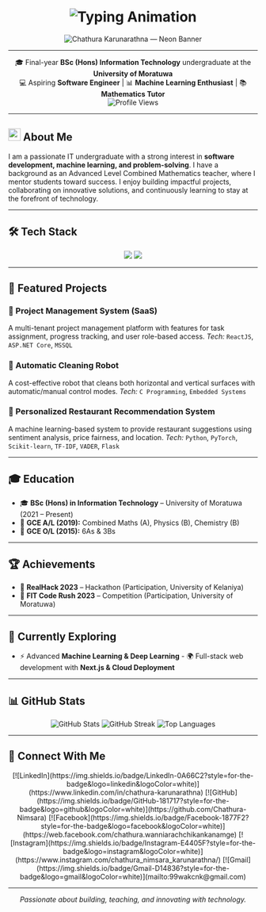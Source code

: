 <h1 align="center">
  <img src="https://readme-typing-svg.herokuapp.com?font=Fira+Code&pause=1000&color=36BCF7&center=true&vCenter=true&width=600&lines=Hi+there+👋+I'm+Chathura+Karunarathna;Final+Year+IT+Undergraduate+at+UoM;Aspiring+Software+Engineer;Machine+Learning+Enthusiast;Mathematics+Tutor+%7C+Mentor" alt="Typing Animation" />
</h1>

<p align="center">
  <img src="https://raw.githubusercontent.com/Chathura-Nimsara/Chathura-Nimsara/main/assets/banner-neon-chathura.png" alt="Chathura Karunarathna — Neon Banner" />
</p>

---

<p align="center">
  🎓 Final-year <strong>BSc (Hons) Information Technology</strong> undergraduate at the <strong>University of Moratuwa</strong>
  <br />
  💻 Aspiring <strong>Software Engineer</strong> | 📊 <strong>Machine Learning Enthusiast</strong> | 📚 <strong>Mathematics Tutor</strong>
  <br />
  <img src="https://komarev.com/ghpvc/?username=Chathura-Nimsara&label=Profile%20Views&color=0e75b6&style=flat" alt="Profile Views" />
</p>

---

## <img src="https://media2.giphy.com/media/Qv0QfB1U8Wl7eY1j8a/giphy.gif?cid=ecf05e47c164b38d7c48f21958b43f4c6e26214f49221147&rid=giphy.gif&ct=s" width="25"> About Me  

I am a passionate IT undergraduate with a strong interest in **software development, machine learning, and problem-solving**. I have a background as an Advanced Level Combined Mathematics teacher, where I mentor students toward success. I enjoy building impactful projects, collaborating on innovative solutions, and continuously learning to stay at the forefront of technology.

---

## 🛠️ Tech Stack  

<p align="center">
  <img src="https://skillicons.dev/icons?i=py,cpp,c,java,js,react,nextjs,cs,html,css" />
  <img src="https://skillicons.dev/icons?i=pytorch,sklearn,flask,unrealengine,mongodb,mysql,vscode,git,github,figma,canva,pr" />
</p>

---

## 📂 Featured Projects  

### **🔹 Project Management System (SaaS)**
A multi-tenant project management platform with features for task assignment, progress tracking, and user role-based access. *Tech:* `ReactJS`, `ASP.NET Core`, `MSSQL`

### **🔹 Automatic Cleaning Robot**
A cost-effective robot that cleans both horizontal and vertical surfaces with automatic/manual control modes. *Tech:* `C Programming`, `Embedded Systems`

### **🔹 Personalized Restaurant Recommendation System**
A machine learning-based system to provide restaurant suggestions using sentiment analysis, price fairness, and location. *Tech:* `Python`, `PyTorch`, `Scikit-learn`, `TF-IDF`, `VADER`, `Flask`

---

## 🎓 Education  

- 🎓 **BSc (Hons) in Information Technology** – University of Moratuwa (2021 – Present) 
- 📘 **GCE A/L (2019):** Combined Maths (A), Physics (B), Chemistry (B)
- 📗 **GCE O/L (2015):** 6As & 3Bs

---

## 🏆 Achievements  

- 🥈 **RealHack 2023** – Hackathon (Participation, University of Kelaniya)  
- 🥉 **FIT Code Rush 2023** – Competition (Participation, University of Moratuwa)  

---

## 🌱 Currently Exploring  

- ⚡ Advanced **Machine Learning & Deep Learning** - 🌍 Full-stack web development with **Next.js & Cloud Deployment**

---

## 📊 GitHub Stats  

<p align="center">
  <img src="https://github-readme-stats.vercel.app/api?username=Chathura-Nimsara&show_icons=true&theme=dark" alt="GitHub Stats" />
  <img src="https://github-readme-streak-stats.herokuapp.com/?user=Chathura-Nimsara&theme=dark" alt="GitHub Streak" />
  <img src="https://github-readme-stats.vercel.app/api/top-langs/?username=Chathura-Nimsara&layout=compact&theme=dark" alt="Top Languages" />
</p>

---

## 🤝 Connect With Me  

<div align="center">
  [![LinkedIn](https://img.shields.io/badge/LinkedIn-0A66C2?style=for-the-badge&logo=linkedin&logoColor=white)](https://www.linkedin.com/in/chathura-karunarathna) 
  [![GitHub](https://img.shields.io/badge/GitHub-181717?style=for-the-badge&logo=github&logoColor=white)](https://github.com/Chathura-Nimsara) 
  [![Facebook](https://img.shields.io/badge/Facebook-1877F2?style=for-the-badge&logo=facebook&logoColor=white)](https://web.facebook.com/chathura.wanniarachchikankanamge) 
  [![Instagram](https://img.shields.io/badge/Instagram-E4405F?style=for-the-badge&logo=instagram&logoColor=white)](https://www.instagram.com/chathura_nimsara_karunarathna/) 
  [![Gmail](https://img.shields.io/badge/Gmail-D14836?style=for-the-badge&logo=gmail&logoColor=white)](mailto:99wakcnk@gmail.com)  
</div>

---

<p align="center">
  <em>Passionate about building, teaching, and innovating with technology.</em>
</p>
